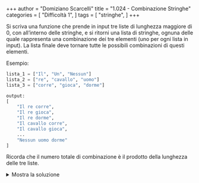 +++
author = "Domiziano Scarcelli"
title = "1.024 - Combinazione Stringhe"
categories = [
    "Difficoltà 1",
]
tags = [
    "stringhe",
]
+++

Si scriva una funzione che prende in input tre liste di lunghezza maggiore di 0, con all’interno delle stringhe, e si ritorni una lista di stringhe, ognuna delle quale rappresenta una combinazione dei tre elementi (uno per ogni lista in input). La lista finale deve tornare tutte le possibili combinazioni di questi elementi.

Esempio:

```python
lista_1 = ["Il", "Un", "Nessun"]
lista_2 = ["re", "cavallo", "uomo"]
lista_3 = ["corre", "gioca", "dorme"]

output:
[
	"Il re corre",
	"Il re gioca",
	"Il re dorme",
	"Il cavallo corre", 
	"Il cavallo gioca",
	...
	"Nessun uomo dorme"
]
```

Ricorda che il numero totale di combinazione è il prodotto della lunghezza delle tre liste.

<details>
<summary>Mostra la soluzione</summary>

```python
def combinazione_stringhe(lista1, lista2, lista3):
    result = []
    for elem_1 in lista1:
        for elem_2 in lista2:
            for elem_3 in lista3:
                combinazione = f"{elem_1} {elem_2} {elem_3}"
                result.append(combinazione)
    return result
```

</details>

